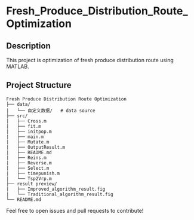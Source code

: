 # Fresh_Produce_Distribution_Route_Optimization

## Description
This project is optimization of fresh produce distribution route using MATLAB.

## Project Structure
```
Fresh Produce Distribution Route Optimization
├── data/
|   └── 自定义数据/   # data source
├── src/
|   ├── Cross.m
|   ├── fit.m
|   ├── initpop.m
|   ├── main.m
|   ├── Mutate.m
|   ├── OutputResult.m
|   ├── README.md
|   ├── Reins.m
|   ├── Reverse.m
|   ├── Select.m
|   ├── timepunish.m
|   └── Tsp2Vrp.m
├── result preview/
|   ├── Improved_algorithm_result.fig 
|   └── Traditional_algorithm_result.fig
└── README.md
```

Feel free to open issues and pull requests to contribute!